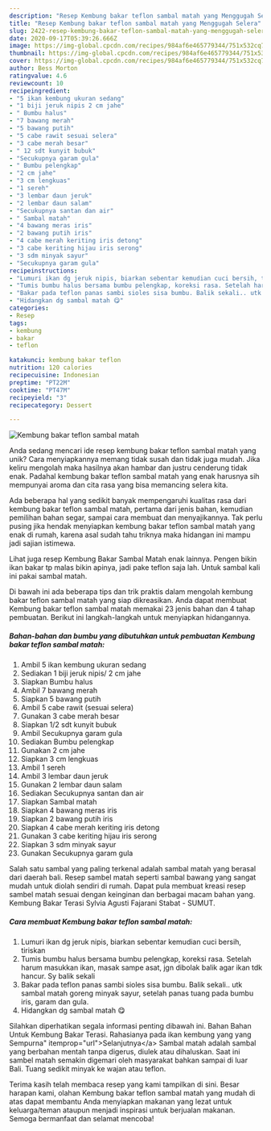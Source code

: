 ```yaml
---
description: "Resep Kembung bakar teflon sambal matah yang Menggugah Selera"
title: "Resep Kembung bakar teflon sambal matah yang Menggugah Selera"
slug: 2422-resep-kembung-bakar-teflon-sambal-matah-yang-menggugah-selera
date: 2020-09-17T05:39:26.666Z
image: https://img-global.cpcdn.com/recipes/984af6e465779344/751x532cq70/kembung-bakar-teflon-sambal-matah-foto-resep-utama.jpg
thumbnail: https://img-global.cpcdn.com/recipes/984af6e465779344/751x532cq70/kembung-bakar-teflon-sambal-matah-foto-resep-utama.jpg
cover: https://img-global.cpcdn.com/recipes/984af6e465779344/751x532cq70/kembung-bakar-teflon-sambal-matah-foto-resep-utama.jpg
author: Bess Morton
ratingvalue: 4.6
reviewcount: 10
recipeingredient:
- "5 ikan kembung ukuran sedang"
- "1 biji jeruk nipis 2 cm jahe"
- " Bumbu halus"
- "7 bawang merah"
- "5 bawang putih"
- "5 cabe rawit sesuai selera"
- "3 cabe merah besar"
- " 12 sdt kunyit bubuk"
- "Secukupnya garam gula"
- " Bumbu pelengkap"
- "2 cm jahe"
- "3 cm lengkuas"
- "1 sereh"
- "3 lembar daun jeruk"
- "2 lembar daun salam"
- "Secukupnya santan dan air"
- " Sambal matah"
- "4 bawang meras iris"
- "2 bawang putih iris"
- "4 cabe merah keriting iris detong"
- "3 cabe keriting hijau iris serong"
- "3 sdm minyak sayur"
- "Secukupnya garam gula"
recipeinstructions:
- "Lumuri ikan dg jeruk nipis, biarkan sebentar kemudian cuci bersih, tiriskan"
- "Tumis bumbu halus bersama bumbu pelengkap, koreksi rasa. Setelah harum masukkan ikan, masak sampe asat, jgn dibolak balik agar ikan tdk hancur. Sy balik sekali"
- "Bakar pada teflon panas sambi sioles sisa bumbu. Balik sekali.. utk sambal matah goreng minyak sayur, setelah panas tuang pada bumbu iris, garam dan gula."
- "Hidangkan dg sambal matah 😋"
categories:
- Resep
tags:
- kembung
- bakar
- teflon

katakunci: kembung bakar teflon 
nutrition: 120 calories
recipecuisine: Indonesian
preptime: "PT22M"
cooktime: "PT47M"
recipeyield: "3"
recipecategory: Dessert

---
```



![Kembung bakar teflon sambal matah](https://img-global.cpcdn.com/recipes/984af6e465779344/751x532cq70/kembung-bakar-teflon-sambal-matah-foto-resep-utama.jpg)

Anda sedang mencari ide resep kembung bakar teflon sambal matah yang unik? Cara menyiapkannya memang tidak susah dan tidak juga mudah. Jika keliru mengolah maka hasilnya akan hambar dan justru cenderung tidak enak. Padahal kembung bakar teflon sambal matah yang enak harusnya sih mempunyai aroma dan cita rasa yang bisa memancing selera kita.

Ada beberapa hal yang sedikit banyak mempengaruhi kualitas rasa dari kembung bakar teflon sambal matah, pertama dari jenis bahan, kemudian pemilihan bahan segar, sampai cara membuat dan menyajikannya. Tak perlu pusing jika hendak menyiapkan kembung bakar teflon sambal matah yang enak di rumah, karena asal sudah tahu triknya maka hidangan ini mampu jadi sajian istimewa.

Lihat juga resep Kembung Bakar Sambal Matah enak lainnya. Pengen bikin ikan bakar tp malas bikin apinya, jadi pake teflon saja lah. Untuk sambal kali ini pakai sambal matah.


Di bawah ini ada beberapa tips dan trik praktis dalam mengolah kembung bakar teflon sambal matah yang siap dikreasikan. Anda dapat membuat Kembung bakar teflon sambal matah memakai 23 jenis bahan dan 4 tahap pembuatan. Berikut ini langkah-langkah untuk menyiapkan hidangannya.

<!--inarticleads1-->

##### Bahan-bahan dan bumbu yang dibutuhkan untuk pembuatan Kembung bakar teflon sambal matah:

1. Ambil 5 ikan kembung ukuran sedang
1. Sediakan 1 biji jeruk nipis/ 2 cm jahe
1. Siapkan  Bumbu halus
1. Ambil 7 bawang merah
1. Siapkan 5 bawang putih
1. Ambil 5 cabe rawit (sesuai selera)
1. Gunakan 3 cabe merah besar
1. Siapkan  1/2 sdt kunyit bubuk
1. Ambil Secukupnya garam gula
1. Sediakan  Bumbu pelengkap
1. Gunakan 2 cm jahe
1. Siapkan 3 cm lengkuas
1. Ambil 1 sereh
1. Ambil 3 lembar daun jeruk
1. Gunakan 2 lembar daun salam
1. Sediakan Secukupnya santan dan air
1. Siapkan  Sambal matah
1. Siapkan 4 bawang meras iris
1. Siapkan 2 bawang putih iris
1. Siapkan 4 cabe merah keriting iris detong
1. Gunakan 3 cabe keriting hijau iris serong
1. Siapkan 3 sdm minyak sayur
1. Gunakan Secukupnya garam gula


Salah satu sambal yang paling terkenal adalah sambal matah yang berasal dari daerah bali. Resep sambel matah seperti sambal bawang yang sangat mudah untuk diolah sendiri di rumah. Dapat pula membuat kreasi resep sambel matah sesuai dengan keinginan dan berbagai macam bahan yang. Kembung Bakar Terasi Sylvia Agusti Fajarani Stabat - SUMUT. 

<!--inarticleads2-->

##### Cara membuat Kembung bakar teflon sambal matah:

1. Lumuri ikan dg jeruk nipis, biarkan sebentar kemudian cuci bersih, tiriskan
1. Tumis bumbu halus bersama bumbu pelengkap, koreksi rasa. Setelah harum masukkan ikan, masak sampe asat, jgn dibolak balik agar ikan tdk hancur. Sy balik sekali
1. Bakar pada teflon panas sambi sioles sisa bumbu. Balik sekali.. utk sambal matah goreng minyak sayur, setelah panas tuang pada bumbu iris, garam dan gula.
1. Hidangkan dg sambal matah 😋


Silahkan diperhatikan segala informasi penting dibawah ini. Bahan Bahan Untuk Kembung Bakar Terasi. Rahasianya pada ikan kembung yang yang Sempurna&#34; itemprop=&#34;url&#34;&gt;Selanjutnya&lt;/a&gt; Sambal matah adalah sambal yang berbahan mentah tanpa digerus, diulek atau dihaluskan. Saat ini sambel matah semakin digemari oleh masyarakat bahkan sampai di luar Bali. Tuang sedikit minyak ke wajan atau teflon. 

Terima kasih telah membaca resep yang kami tampilkan di sini. Besar harapan kami, olahan Kembung bakar teflon sambal matah yang mudah di atas dapat membantu Anda menyiapkan makanan yang lezat untuk keluarga/teman ataupun menjadi inspirasi untuk berjualan makanan. Semoga bermanfaat dan selamat mencoba!
